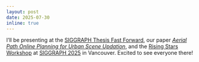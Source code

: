 ```yaml
---
layout: post
date: 2025-07-30
inline: true
---
```


I’ll be presenting at the [SIGGRAPH Thesis Fast Forward](https://s2025.conference-schedule.org/presentation/?id=thea_103&sess=sess329), our paper *[Aerial Path Online Planning for Urban Scene Updation](https://vcc.tech/research/2025/DroneUpdate)*, and the [Rising Stars Workshop](https://www.wigraph.org/events/2025-rising-stars-workshop/) at [SIGGRAPH 2025](https://s2025.siggraph.org/) in Vancouver. Excited to see everyone there!
